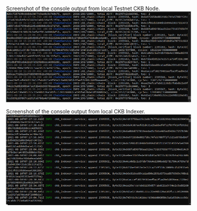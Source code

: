 Screenshot of the console output from local Testnet CKB Node.
![](ckb_node.png)

Screenshot of the console output from local CKB Indexer.
![](ckb_indexer.png)